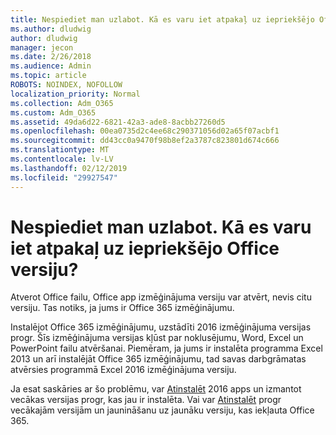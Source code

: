 ```yaml
---
title: Nespiediet man uzlabot. Kā es varu iet atpakaļ uz iepriekšējo Office versiju?
ms.author: dludwig
author: dludwig
manager: jecon
ms.date: 2/26/2018
ms.audience: Admin
ms.topic: article
ROBOTS: NOINDEX, NOFOLLOW
localization_priority: Normal
ms.collection: Adm_O365
ms.custom: Adm_O365
ms.assetid: 49da6d22-6821-42a3-ade8-8acbb27260d5
ms.openlocfilehash: 00ea0735d2c4ee68c290371056d02a65f07acbf1
ms.sourcegitcommit: dd43cc0a9470f98b8ef2a3787c823801d674c666
ms.translationtype: MT
ms.contentlocale: lv-LV
ms.lasthandoff: 02/12/2019
ms.locfileid: "29927547"
---
```

# <a name="dont-force-me-to-upgrade-how-do-i-go-back-to-the-previous-office-version"></a>Nespiediet man uzlabot. Kā es varu iet atpakaļ uz iepriekšējo Office versiju?

Atverot Office failu, Office app izmēģinājuma versiju var atvērt, nevis citu versiju. Tas notiks, ja jums ir Office 365 izmēģinājumu. 
  
Instalējot Office 365 izmēģinājumu, uzstādīti 2016 izmēģinājuma versijas progr. Šīs izmēģinājuma versijas kļūst par noklusējumu, Word, Excel un PowerPoint failu atvēršanai. Piemēram, ja jums ir instalēta programma Excel 2013 un arī instalējāt Office 365 izmēģinājumu, tad savas darbgrāmatas atvērsies programmā Excel 2016 izmēģinājuma versiju. 
  
Ja esat saskāries ar šo problēmu, var [Atinstalēt](https://support.office.com/article/9dd49b83-264a-477a-8fcc-2fdf5dbf61d8.aspx) 2016 apps un izmantot vecākas versijas progr, kas jau ir instalēta. Vai var [Atinstalēt](https://support.office.com/article/9dd49b83-264a-477a-8fcc-2fdf5dbf61d8.aspx) progr vecākajām versijām un jaunināšanu uz jaunāku versiju, kas iekļauta Office 365. 
  

